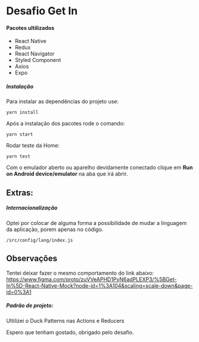 # Desafio Get In

#### Pacotes ultilizados

- React Native
- Redux
- React Navigator
- Styled Component
- Axios
- Expo

##### Instalação
Para instalar as dependências do projeto use:

`yarn install`

Após a instalação dos pacotes rode o comando:

`yarn start`

Rodar teste da Home:

`yarn test`

Com o emulador aberto ou aparelho devidamente conectado clique em **Run on Android device/emulator** na aba que irá abrir.

## Extras:
##### Internacionalização
Optei por colocar de alguma forma a possibilidade de mudar a linguagem da aplicação, porem apenas no código.

` /src/config/lang/index.js  `

## Observações
Tentei deixar fazer o mesmo comportamento do link abaixo:
https://www.figma.com/proto/zuVVeAPHD1PyN6adPLEXP3/%5BGet-In%5D-React-Native-Mock?node-id=1%3A104&scaling=scale-down&page-id=0%3A1

##### Padrão de projeto:
Ultilizei o Duck Patterns nas Actions e Reducers


Espero que tenham gostado, obrigado pelo desafio.
